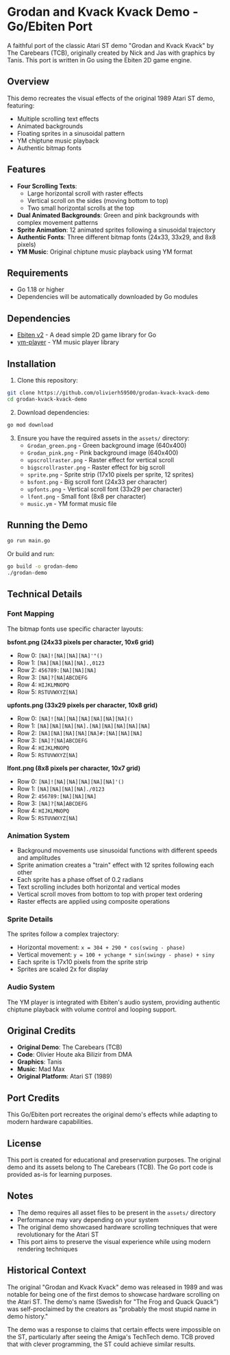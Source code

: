 # Grodan and Kvack Kvack Demo - Go/Ebiten Port

A faithful port of the classic Atari ST demo "Grodan and Kvack Kvack" by The Carebears (TCB), originally created by Nick and Jas with graphics by Tanis. This port is written in Go using the Ebiten 2D game engine.

## Overview

This demo recreates the visual effects of the original 1989 Atari ST demo, featuring:
- Multiple scrolling text effects
- Animated backgrounds
- Floating sprites in a sinusoidal pattern
- YM chiptune music playback
- Authentic bitmap fonts

## Features

- **Four Scrolling Texts**: 
  - Large horizontal scroll with raster effects
  - Vertical scroll on the sides (moving bottom to top)
  - Two small horizontal scrolls at the top
- **Dual Animated Backgrounds**: Green and pink backgrounds with complex movement patterns
- **Sprite Animation**: 12 animated sprites following a sinusoidal trajectory
- **Authentic Fonts**: Three different bitmap fonts (24x33, 33x29, and 8x8 pixels)
- **YM Music**: Original chiptune music playback using YM format

## Requirements

- Go 1.18 or higher
- Dependencies will be automatically downloaded by Go modules

## Dependencies

- [Ebiten v2](https://github.com/hajimehoshi/ebiten) - A dead simple 2D game library for Go
- [ym-player](https://github.com/olivierh59500/ym-player) - YM music player library

## Installation

1. Clone this repository:
```bash
git clone https://github.com/olivierh59500/grodan-kvack-kvack-demo
cd grodan-kvack-kvack-demo
```

2. Download dependencies:
```bash
go mod download
```

3. Ensure you have the required assets in the `assets/` directory:
   - `Grodan_green.png` - Green background image (640x400)
   - `Grodan_pink.png` - Pink background image (640x400)
   - `upscrollraster.png` - Raster effect for vertical scroll
   - `bigscrollraster.png` - Raster effect for big scroll
   - `sprite.png` - Sprite strip (17x10 pixels per sprite, 12 sprites)
   - `bsfont.png` - Big scroll font (24x33 per character)
   - `upfonts.png` - Vertical scroll font (33x29 per character)
   - `lfont.png` - Small font (8x8 per character)
   - `music.ym` - YM format music file

## Running the Demo

```bash
go run main.go
```

Or build and run:
```bash
go build -o grodan-demo
./grodan-demo
```

## Technical Details

### Font Mapping
The bitmap fonts use specific character layouts:

**bsfont.png (24x33 pixels per character, 10x6 grid)**
- Row 0: `[NA]![NA][NA][NA]'"()`
- Row 1: `[NA][NA][NA][NA].,0123`
- Row 2: `456789:[NA][NA][NA]`
- Row 3: `[NA]?[NA]ABCDEFG`
- Row 4: `HIJKLMNOPQ`
- Row 5: `RSTUVWXYZ[NA]`

**upfonts.png (33x29 pixels per character, 10x8 grid)**
- Row 0: `[NA]![NA][NA][NA][NA][NA][NA]()`
- Row 1: `[NA][NA][NA][NA].[NA][NA][NA][NA][NA]`
- Row 2: `[NA][NA][NA][NA][NA]#:[NA][NA][NA]`
- Row 3: `[NA]?[NA]ABCDEFG`
- Row 4: `HIJKLMNOPQ`
- Row 5: `RSTUVWXYZ[NA]`

**lfont.png (8x8 pixels per character, 10x7 grid)**
- Row 0: `[NA]![NA][NA][NA][NA][NA]'()`
- Row 1: `[NA][NA][NA][NA]./0123`
- Row 2: `456789:[NA][NA][NA]`
- Row 3: `[NA]?[NA]ABCDEFG`
- Row 4: `HIJKLMNOPQ`
- Row 5: `RSTUVWXYZ[NA]`

### Animation System
- Background movements use sinusoidal functions with different speeds and amplitudes
- Sprite animation creates a "train" effect with 12 sprites following each other
- Each sprite has a phase offset of 0.2 radians
- Text scrolling includes both horizontal and vertical modes
- Vertical scroll moves from bottom to top with proper text ordering
- Raster effects are applied using composite operations

### Sprite Details
The sprites follow a complex trajectory:
- Horizontal movement: `x = 304 + 290 * cos(swing - phase)`
- Vertical movement: `y = 100 + ychange * sin(swingy - phase) + siny`
- Each sprite is 17x10 pixels from the sprite strip
- Sprites are scaled 2x for display

### Audio System
The YM player is integrated with Ebiten's audio system, providing authentic chiptune playback with volume control and looping support.

## Original Credits

- **Original Demo**: The Carebears (TCB)
- **Code**: Olivier Houte aka Bilizir from DMA
- **Graphics**: Tanis
- **Music**: Mad Max
- **Original Platform**: Atari ST (1989)

## Port Credits

This Go/Ebiten port recreates the original demo's effects while adapting to modern hardware capabilities.

## License

This port is created for educational and preservation purposes. The original demo and its assets belong to The Carebears (TCB). The Go port code is provided as-is for learning purposes.

## Notes

- The demo requires all asset files to be present in the `assets/` directory
- Performance may vary depending on your system
- The original demo showcased hardware scrolling techniques that were revolutionary for the Atari ST
- This port aims to preserve the visual experience while using modern rendering techniques

## Historical Context

The original "Grodan and Kvack Kvack" demo was released in 1989 and was notable for being one of the first demos to showcase hardware scrolling on the Atari ST. The demo's name (Swedish for "The Frog and Quack Quack") was self-proclaimed by the creators as "probably the most stupid name in demo history."

The demo was a response to claims that certain effects were impossible on the ST, particularly after seeing the Amiga's TechTech demo. TCB proved that with clever programming, the ST could achieve similar results.
